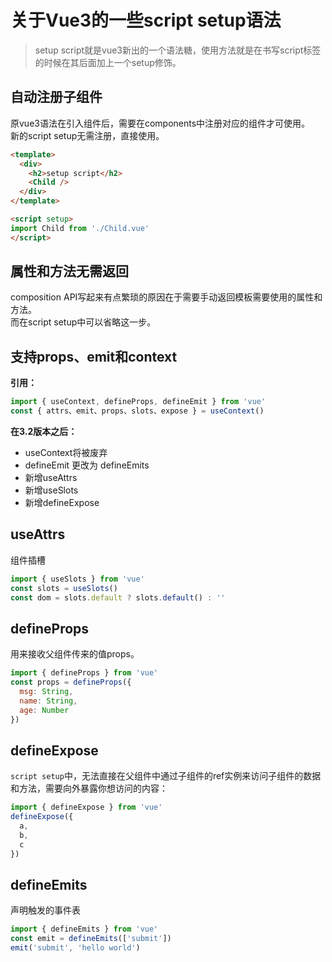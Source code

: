 # 关于Vue3的一些script setup语法

> setup script就是vue3新出的一个语法糖，使用方法就是在书写script标签的时候在其后面加上一个setup修饰。

## 自动注册子组件

原vue3语法在引入组件后，需要在components中注册对应的组件才可使用。  
新的script setup无需注册，直接使用。

```html
<template>
  <div>
    <h2>setup script</h2>
    <Child />
  </div>
</template>

<script setup>
import Child from './Child.vue'
</script>
```

## 属性和方法无需返回

composition API写起来有点繁琐的原因在于需要手动返回模板需要使用的属性和方法。  
而在script setup中可以省略这一步。

## 支持props、emit和context

**引用：**

```js
import { useContext, defineProps, defineEmit } from 'vue'
const { attrs、emit、props、slots、expose } = useContext()
```

**在3.2版本之后：**
- useContext将被废弃
- defineEmit 更改为 defineEmits
- 新增useAttrs
- 新增useSlots
- 新增defineExpose

## useAttrs

组件插槽

```js
import { useSlots } from 'vue'
const slots = useSlots()
const dom = slots.default ? slots.default() : ''
```

## defineProps

用来接收父组件传来的值props。

```js
import { defineProps } from 'vue'
const props = defineProps({
  msg: String,
  name: String,
  age: Number
})
```

## defineExpose

`script setup`中，无法直接在父组件中通过子组件的ref实例来访问子组件的数据和方法，需要向外暴露你想访问的内容：

```js
import { defineExpose } from 'vue'
defineExpose({
  a,
  b,
  c
})
```

## defineEmits

声明触发的事件表

```js
import { defineEmits } from 'vue'
const emit = defineEmits(['submit'])
emit('submit', 'hello world')
```